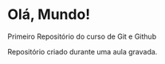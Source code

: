 # Olá, Mundo!
 Primeiro Repositório do curso de Git e Github

 Repositório criado durante uma aula gravada.
